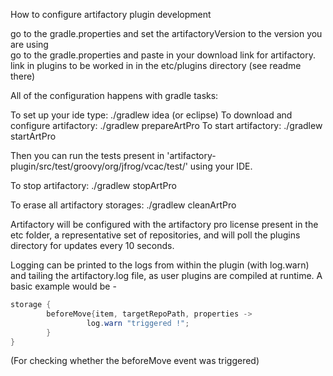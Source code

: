How to configure artifactory plugin development

go to the gradle.properties and set the artifactoryVersion to the version you are using  
go to the gradle.properties and paste in your download link for artifactory.  
link in plugins to be worked in in the etc/plugins directory (see readme there)

All of the configuration happens with gradle tasks:

To set up your ide type:  ./gradlew idea (or eclipse)
To download and configure artifactory: ./gradlew prepareArtPro
To start artifactory: ./gradlew startArtPro

Then you can run the tests present in 'artifactory-plugin/src/test/groovy/org/jfrog/vcac/test/' using your IDE.

To stop artifactory: ./gradlew stopArtPro

To erase all artifactory storages: ./gradlew cleanArtPro

Artifactory will be configured with the artifactory pro license present in the etc folder,
a representative set of repositories, and will poll the plugins directory for updates every 10 seconds.


Logging can be printed to the logs from within the plugin (with log.warn) and tailing the artifactory.log file, as user plugins are compiled at runtime. A basic example would be - 

```java
storage {
        beforeMove{item, targetRepoPath, properties ->
                 log.warn "triggered !";
        }
}
```

(For checking whether the beforeMove event was triggered)
